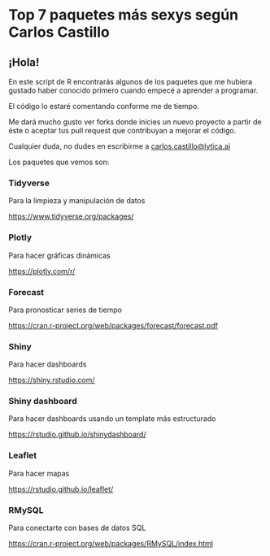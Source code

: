 # Top 7 paquetes más sexys según Carlos Castillo


## ¡Hola!

En este script de R encontrarás algunos de los paquetes que me hubiera gustado haber conocido primero cuando empecé a aprender a programar. 

El código lo estaré comentando conforme me de tiempo. 

Me dará mucho gusto ver forks donde inicies un nuevo proyecto a partir de éste o aceptar tus pull request que contribuyan a mejorar el código. 

Cualquier duda, no dudes en escribirme a carlos.castillo@lytica.ai

Los paquetes que vemos son:

### Tidyverse 

Para la limpieza y manipulación de datos

https://www.tidyverse.org/packages/

### Plotly

Para hacer gráficas dinámicas

https://plotly.com/r/

### Forecast

Para pronosticar series de tiempo

https://cran.r-project.org/web/packages/forecast/forecast.pdf

### Shiny

Para hacer dashboards

https://shiny.rstudio.com/

### Shiny dashboard

Para hacer dashboards usando un template más estructurado

https://rstudio.github.io/shinydashboard/

### Leaflet

Para hacer mapas

https://rstudio.github.io/leaflet/

### RMySQL

Para conectarte con bases de datos SQL

https://cran.r-project.org/web/packages/RMySQL/index.html

